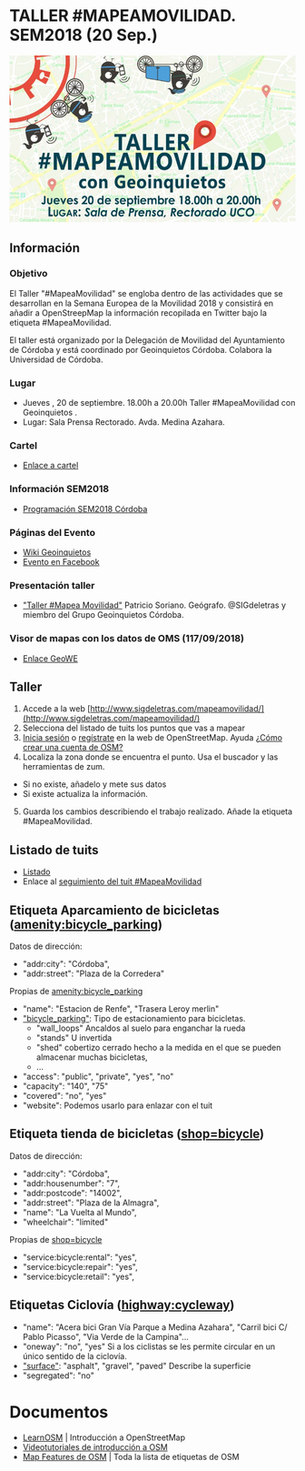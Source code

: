 # TALLER #MAPEAMOVILIDAD. SEM2018 (20 Sep.)

![Mini](img/mini.png)

## Información

###  Objetivo
El Taller "#MapeaMovilidad" se engloba dentro de las actividades que se desarrollan en la Semana Europea de la Movilidad 2018 y consistirá en añadir a OpenStreepMap la información recopilada en Twitter bajo la etiqueta #MapeaMovilidad.

El taller está organizado por la Delegación de Movilidad del Ayuntamiento de Córdoba y está coordinado por Geoinquietos Córdoba. Colabora la Universidad de Córdoba.

### Lugar

- Jueves , 20 de septiembre. 18.00h a 20.00h Taller #MapeaMovilidad con Geoinquietos . 
- Lugar: Sala Prensa Rectorado. Avda. Medina Azahara.

### Cartel
- [Enlace a cartel](https://wiki.osgeo.org/wiki/File:Mapeamovilidad2018.jpg)

### Información SEM2018

- [Programación SEM2018 Córdoba](https://sem.cordoba.es/programacion/programacion.htm)

### Páginas del Evento
- [Wiki Geoinquietos](https://wiki.osgeo.org/wiki/Taller_MapeaMovilidad_2018)
- [Evento en  Facebook](https://www.facebook.com/events/277921676378422)

### Presentación taller

- ["Taller #Mapea Movilidad"](https://www.slideshare.net/PatricioSoriano/taller-mapeamovilidad-semana-europea-de-la-movilidad-crdoba) Patricio Soriano. Geógrafo. @SIGdeletras y miembro del Grupo Geoinquietos Córdoba.

### Visor de mapas con los datos de OMS (117/09/2018)

- [Enlace GeoWE](http://bit.ly/mapeamovilidad_geowe)

## Taller

1. Accede a la web [http://www.sigdeletras.com/mapeamovilidad/](http://www.sigdeletras.com/mapeamovilidad/)
2. Selecciona del listado de tuits los puntos que vas a mapear
3. [Inicia sesión](https://www.openstreetmap.org/login?referer=%2F) o [regístrate](https://www.openstreetmap.org/user/new) en la web de OpenStreetMap. Ayuda [¿Cómo crear una cuenta de OSM?](https://learnosm.org/es/beginner/start-osm/#crear-una-cuenta-de-openstreetmap)
4. Localiza la zona donde se encuentra el punto. Usa el buscador y las herramientas de zum.
  - Si no existe, añadelo y mete sus datos
  - Si existe actualiza la información.
5. Guarda los cambios describiendo el trabajo realizado. Añade la etiqueta #MapeaMovilidad.

## Listado de tuits

- [Listado](twitter/tuits.md)
- Enlace al [seguimiento del tuit #MapeaMovilidad](https://twitter.com/search?f=tweets&vertical=default&q=%23mapeamovilidad&src=typd&lang=es)


## Etiqueta Aparcamiento de bicicletas ([amenity:bicycle_parking](https://wiki.openstreetmap.org/wiki/Tag:amenity:bicycle_parking))

Datos de dirección:
- "addr:city": "Córdoba",
- "addr:street": "Plaza de la Corredera"

Propias de [amenity:bicycle_parking](https://wiki.openstreetmap.org/wiki/Tag:amenity:bicycle_parking)
- "name": "Estacion de Renfe", "Trasera Leroy merlin"
- ["bicycle_parking"](https://wiki.openstreetmap.org/wiki/ES:Key:bicycle_parking): Tipo de estacionamiento para bicicletas.
  - "wall_loops" Ancaldos al suelo para enganchar la rueda
  - "stands" U invertida
  - "shed" cobertizo cerrado hecho a la medida en el que se pueden almacenar muchas bicicletas,
  - ...
- "access": "public", "private", "yes", "no"
- "capacity": "140", "75"
- "covered": "no", "yes"
- "website":  Podemos usarlo para enlazar con el tuit


## Etiqueta tienda de bicicletas ([shop=bicycle](https://wiki.openstreetmap.org/wiki/Tag:shop%3Dbicycle))

Datos de dirección:
- "addr:city": "Córdoba",
- "addr:housenumber": "7",
- "addr:postcode": "14002",
- "addr:street": "Plaza de la Almagra",
- "name": "La Vuelta al Mundo",
- "wheelchair": "limited"

Propias de [shop=bicycle](https://wiki.openstreetmap.org/wiki/Tag:shop%3Dbicycle)
- "service:bicycle:rental": "yes",
- "service:bicycle:repair": "yes",
- "service:bicycle:retail": "yes",


## Etiquetas Ciclovía ([highway:cycleway](https://wiki.openstreetmap.org/wiki/Tag:shop%3Dbicycle))

- "name": "Acera bici Gran Vía Parque a Medina Azahara", "Carril bici C/ Pablo Picasso", "Via Verde de la Campina"...
- "oneway": "no", "yes" Si a los ciclistas se les permite circular en un único sentido de la ciclovía.
- ["surface"](https://wiki.openstreetmap.org/wiki/ES:Key:surface): "asphalt",  "gravel", "paved" Describe la superficie
- "segregated": "no"

# Documentos
- [LearnOSM](http://learnosm.org/es/beginner/start-osm/) | Introducción a OpenStreetMap
- [Videotutoriales de introducción a OSM](http://wiki.openstreetmap.org/wiki/ES:Video_tutorials)
- [Map Features de OSM](http://wiki.openstreetmap.org/wiki/Map_Features) | Toda la lista de etiquetas de OSM
 
